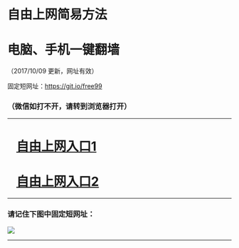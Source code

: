 ﻿# 自由上网简易方法

# 电脑、手机一键翻墙

（2017/10/09 更新，网址有效）

固定短网址：https://git.io/free99

### （微信如打不开，请转到浏览器打开）


***





# &nbsp;&nbsp; <a href="http://ft2222519151.fwq-tz-1001.info/fwqtz01.html?t=10090011644 " target="_blank">自由上网入口1</a>
# &nbsp;&nbsp; <a href="http://ft201283453.fwq-tz-1002.info/fwqtz02.html?t=100900117778 " target="_blank">自由上网入口2</a>
***

### 请记住下图中固定短网址：

<img src="https://s3-us-west-2.amazonaws.com/fwq-1001/yjfq-20170905okok.png" /> 


***

